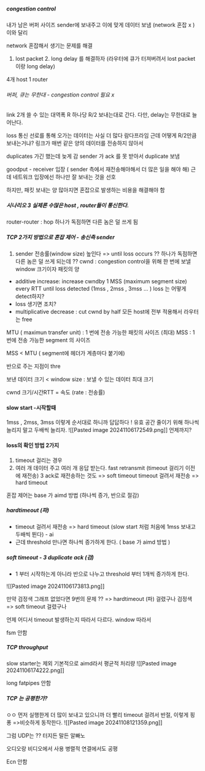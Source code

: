 ##### congestion control
내가 남은 버퍼 사이즈 sender에 보내주고 이에 맞게 데이터 보냄 (network 혼잡 x )
이와 달리

network 혼잡해서 생기는 문제를 해결 
1. lost packet 2. long delay 를 해결하자
(라우터에 큐가 터져버려서 lost packet이랑 long delay)

4개 host 1 router
###### 버퍼, 큐는 무한대 - congestion control 필요 x
link 2개 쓸 수 있는 대역폭 R 하나당 R/2 보내는대로 간다. 
다만, delay는 무한대로 늘어난다. 

loss 
통신 선로를 통해 오가는 데이터는 사실 더 많다 람다프라임
근데 어떻게 R/2만큼 보내는거냐? 
링크가 매번 같은 양의 데이터를 전송하지 않아서 

duplicates 
가긴 했는데 늦게 감 sender 가 ack 를 못 받아서 duplicate 보냄

goodput - receiver 입장 ( sender 측에서 재전송해야해서 더 많은 일을 해야 해)
근데 네트워크 입장에선 하나만 잘 보내는 것을 선호

하지만, 패킷 보내는 양 많아지면 혼잡으로 발생하는 비용을 해결해야 함

##### 시나리오 3 실제론 수많은 host , router들이 통신한다.
router-router : hop
하나가 독점하면 다른 놈은 덜 쓰게 됨

##### TCP 2가지 방법으로 혼잡 제어 - 송신측 sender
1. sender 전송률(window size) 높인다 => until loss occurs 
?? 하나가 독점하면 다른 놈은 덜 쓰게 되는데 ??
cwnd : congestion control을 위해 한 번에 보낼 window 크기이자 패킷의 양 

- additive increase: increase cwndby 1 MSS (maximum segment size) every RTT until loss detected (1mss , 2mss , 3mss ... ) loss 는 어떻게 detect하지?
- loss 생기면 조치?
- multiplicative decrease : cut cwnd by half
모든 host에 전부 적용해서 라우터는 free

MTU ( maximun transfer unit) : 1 번에 전송 가능한 패킷의 사이즈 (최대) 
MSS : 1 번에 전송 가능한 segment 의 사이즈

MSS < MTU ( segment에 헤더가 계층마다 붙기에)

반으로 주는 지점이 thre

보낸 데이터 크기 < window size : 보낼 수 있는 데이터 최대 크기

cwnd 크기/시간RTT = 속도 (rate : 전송률)

#### slow start -시작할때 
1mss , 2mss, 3mss 이렇게 순서대로 하니까 답답하다 ! 유효 공간 줄이기 위해  하나씩 늘리지 말고 두배씩 늘리자.
![[Pasted image 20241106172549.png]]
언제까지? 

#### loss의 확인 방법 2가지 
1. timeout 걸리는 경우
2. 여러 개 데이터 주고 여러 개 응답 받는다. 
   fast retransmit (timeout 걸리기 이전에 재전송) 3 ack로 재전송하는 것도 => soft timeout
   timeout 걸려서 재전송 => hard timeout

혼잡 제어는 base 가 aimd 방법 (하나씩 증가, 반으로 절감)
##### hardtimeout (파)
  - timeout 걸려서 재전송 => hard timeout (slow start 처럼 처음에 1mss 보내고 두배씩 뛴다) - ai
  - 근데 threshold 만나면 하나씩 증가하게 한다. ( base 가 aimd 방법 )

##### soft timeout - 3 duplicate ack (검)
- 1 부터 시작하는게 아니라 반으로 나누고 threshold 부터 1개씩 증가하게 한다.  

![[Pasted image 20241106173813.png]]

만약 검정색 그래프 없었다면 9번의 문제 ?? =>  hardtimeout (파) 걸렸구나
검정색 => soft timeout 걸렸구나

언제 어디서 timeout 발생하는지 따라서 다르다. window 따라서

fsm 안함

##### TCP throughput
slow starter는 제외 기본적으로 aimd라서 
평균적 처리량 
![[Pasted image 20241106174222.png]]

long fatpipes 안함

##### TCP 는 공평한가?
ㅇㅇ 먼저 실행한게 더 많이 보내고 있으니까 더 빨리 timeout 걸려서 반절, 이렇게 핑퐁 =>비슷하게 동작한다.
![[Pasted image 20241108121359.png]]

그럼 UDP는 ?? 터지든 말든 알빠노 

오디오랑 비디오에서 사용
병렬적 연결에서도 공평

Ecn 안함